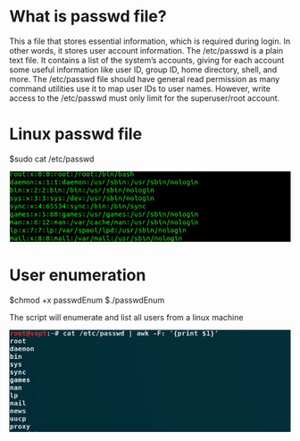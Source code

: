 # What is passwd file?

This a file that stores essential information, which is required during login. In other words, it stores user account information. The /etc/passwd is a plain text file. It contains a list of the system’s accounts, giving for each account some useful information like user ID, group ID, home directory, shell, and more. The /etc/passwd file should have general read permission as many command utilities use it to map user IDs to user names. However, write access to the /etc/passwd must only limit for the superuser/root account. 

# Linux passwd file

$sudo cat /etc/passwd

![](https://github.com/securityinmind365/Passwd/blob/main/passwd.png)


# User enumeration 
$chmod +x passwdEnum
$./passwdEnum

The script will enumerate and list all users from a linux machine 

![](https://github.com/securityinmind365/Passwd/blob/main/script.png)
